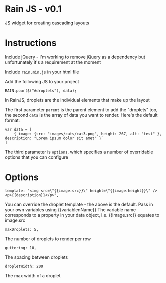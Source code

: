 Rain JS - v0.1
==============

JS widget for creating cascading layouts

Instructions
==============

Include jQuery - I'm working to remove jQuery as a dependency but unfortunately it's a requirement at the moment

Include `rain.min.js` in your html file

Add the following JS to your project

`RAIN.pour($("#droplets"), data);`

In RainJS, droplets are the individual elements that make up the layout

The first parameter `parent` is the parent element to add the "droplets" too, the second `data` is the array of data you want to render. Here's the default format:

    var data = [
        { image: {src: "images/cats/cat3.png", height: 267, alt: "test" }, description: "Lorem ipsum dolor sit amet" }`
    ]

The third parameter is `options`, which specifies a number of overridable options that you can configure

Options
=======

    template: "<img src=\"{{image.src}}\" height=\"{{image.height}}\" /><p>{{description}}</p>",

You can override the droplet template - the above is the default. Pass in your own variables using {{variablenName}}
The variable name corresponds to a property in your data object, i.e. {{image.src}} equates to image.src

    maxDroplets: 5,

The number of droplets to render per row

    guttering: 10,

The spacing between droplets
	
	dropletWidth: 200

The max width of a droplet